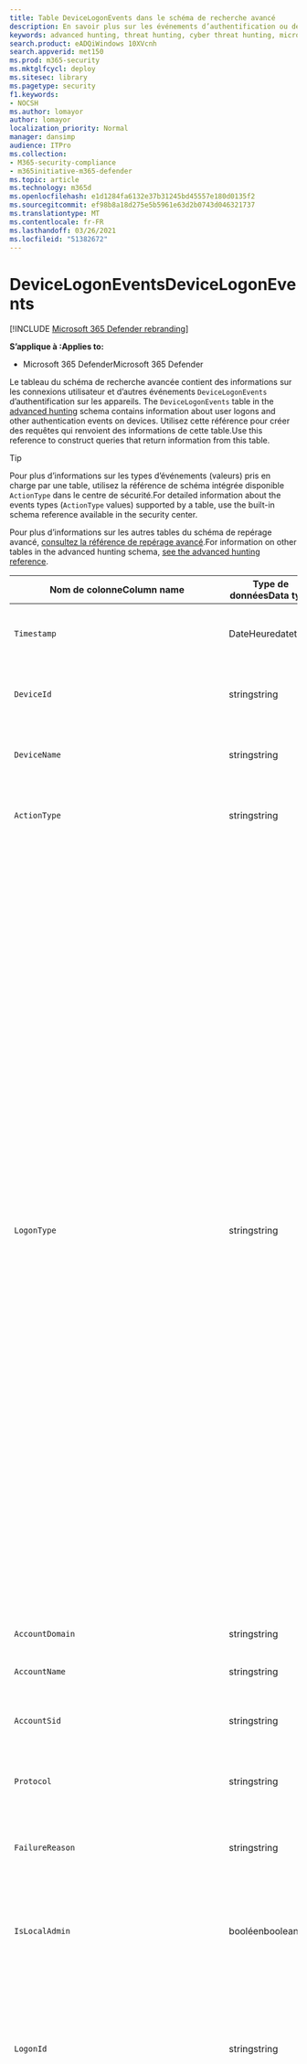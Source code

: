 ```yaml
---
title: Table DeviceLogonEvents dans le schéma de recherche avancé
description: En savoir plus sur les événements d’authentification ou de authentification dans la table DeviceLogonEvents du schéma de recherche avancé
keywords: advanced hunting, threat hunting, cyber threat hunting, microsoft threat protection, microsoft 365, mtp, m365, search, query, telemetry, schema reference, kusto, table, column, data type, description, logonevents, DeviceLogonEvents, authentication, logon, sign in
search.product: eADQiWindows 10XVcnh
search.appverid: met150
ms.prod: m365-security
ms.mktglfcycl: deploy
ms.sitesec: library
ms.pagetype: security
f1.keywords:
- NOCSH
ms.author: lomayor
author: lomayor
localization_priority: Normal
manager: dansimp
audience: ITPro
ms.collection:
- M365-security-compliance
- m365initiative-m365-defender
ms.topic: article
ms.technology: m365d
ms.openlocfilehash: e1d1284fa6132e37b31245bd45557e180d0135f2
ms.sourcegitcommit: ef98b8a18d275e5b5961e63d2b0743d046321737
ms.translationtype: MT
ms.contentlocale: fr-FR
ms.lasthandoff: 03/26/2021
ms.locfileid: "51382672"
---
```

# <a name="devicelogonevents"></a><span data-ttu-id="7d75c-104">DeviceLogonEvents</span><span class="sxs-lookup"><span data-stu-id="7d75c-104">DeviceLogonEvents</span></span>

[!INCLUDE [Microsoft 365 Defender rebranding](../includes/microsoft-defender.md)]


<span data-ttu-id="7d75c-105">**S’applique à :**</span><span class="sxs-lookup"><span data-stu-id="7d75c-105">**Applies to:**</span></span>
- <span data-ttu-id="7d75c-106">Microsoft 365 Defender</span><span class="sxs-lookup"><span data-stu-id="7d75c-106">Microsoft 365 Defender</span></span>



<span data-ttu-id="7d75c-107">Le tableau du schéma de recherche avancée contient des informations sur les connexions utilisateur et d’autres événements `DeviceLogonEvents` d’authentification sur les appareils. [](advanced-hunting-overview.md)</span><span class="sxs-lookup"><span data-stu-id="7d75c-107">The `DeviceLogonEvents` table in the [advanced hunting](advanced-hunting-overview.md) schema contains information about user logons and other authentication events on devices.</span></span> <span data-ttu-id="7d75c-108">Utilisez cette référence pour créer des requêtes qui renvoient des informations de cette table.</span><span class="sxs-lookup"><span data-stu-id="7d75c-108">Use this reference to construct queries that return information from this table.</span></span>

>[!TIP]
> <span data-ttu-id="7d75c-109">Pour plus d’informations sur les types d’événements (valeurs) pris en charge par une table, utilisez la référence de schéma intégrée disponible `ActionType` dans le centre de sécurité.</span><span class="sxs-lookup"><span data-stu-id="7d75c-109">For detailed information about the events types (`ActionType` values) supported by a table, use the built-in schema reference available in the security center.</span></span>

<span data-ttu-id="7d75c-110">Pour plus d’informations sur les autres tables du schéma de repérage avancé, [consultez la référence de repérage avancé](advanced-hunting-schema-tables.md).</span><span class="sxs-lookup"><span data-stu-id="7d75c-110">For information on other tables in the advanced hunting schema, [see the advanced hunting reference](advanced-hunting-schema-tables.md).</span></span>

| <span data-ttu-id="7d75c-111">Nom de colonne</span><span class="sxs-lookup"><span data-stu-id="7d75c-111">Column name</span></span> | <span data-ttu-id="7d75c-112">Type de données</span><span class="sxs-lookup"><span data-stu-id="7d75c-112">Data type</span></span> | <span data-ttu-id="7d75c-113">Description</span><span class="sxs-lookup"><span data-stu-id="7d75c-113">Description</span></span> |
|-------------|-----------|-------------|
| `Timestamp` | <span data-ttu-id="7d75c-114">DateHeure</span><span class="sxs-lookup"><span data-stu-id="7d75c-114">datetime</span></span> | <span data-ttu-id="7d75c-115">Date et heure d’enregistrement de l’événement</span><span class="sxs-lookup"><span data-stu-id="7d75c-115">Date and time when the event was recorded</span></span> |
| `DeviceId` | <span data-ttu-id="7d75c-116">string</span><span class="sxs-lookup"><span data-stu-id="7d75c-116">string</span></span> | <span data-ttu-id="7d75c-117">Identificateur unique de la machine dans le service</span><span class="sxs-lookup"><span data-stu-id="7d75c-117">Unique identifier for the machine in the service</span></span> |
| `DeviceName` | <span data-ttu-id="7d75c-118">string</span><span class="sxs-lookup"><span data-stu-id="7d75c-118">string</span></span> | <span data-ttu-id="7d75c-119">Nom de domaine complet (FQDN) de la machine</span><span class="sxs-lookup"><span data-stu-id="7d75c-119">Fully qualified domain name (FQDN) of the machine</span></span> |
| `ActionType` | <span data-ttu-id="7d75c-120">string</span><span class="sxs-lookup"><span data-stu-id="7d75c-120">string</span></span> |<span data-ttu-id="7d75c-121">Type d’activité qui a déclenché l’événement</span><span class="sxs-lookup"><span data-stu-id="7d75c-121">Type of activity that triggered the event</span></span> |
| `LogonType` | <span data-ttu-id="7d75c-122">string</span><span class="sxs-lookup"><span data-stu-id="7d75c-122">string</span></span> | <span data-ttu-id="7d75c-123">Type de session d’ouverture de session, en particulier :</span><span class="sxs-lookup"><span data-stu-id="7d75c-123">Type of logon session, specifically:</span></span><br><br> <span data-ttu-id="7d75c-124">- **Interactif** : l’utilisateur interagit physiquement avec l’ordinateur à l’aide du clavier et de l’écran locaux</span><span class="sxs-lookup"><span data-stu-id="7d75c-124">- **Interactive** - User physically interacts with the machine using the local keyboard and screen</span></span><br><br> <span data-ttu-id="7d75c-125">- **Connexions RDP (Remote Interactive)** : l’utilisateur interagit avec l’ordinateur à distance à l’aide du Bureau à distance, des services Terminal Services, de l’Assistance à distance ou d’autres clients RDP</span><span class="sxs-lookup"><span data-stu-id="7d75c-125">- **Remote interactive (RDP) logons** - User interacts with the machine remotely using Remote Desktop, Terminal Services, Remote Assistance, or other RDP clients</span></span><br><br> <span data-ttu-id="7d75c-126">- **Réseau** : session initiée lorsque l’ordinateur est accessible à l’aide de PsExec ou lorsque les ressources partagées sur l’ordinateur, telles que les imprimantes et les dossiers partagés, sont accessibles</span><span class="sxs-lookup"><span data-stu-id="7d75c-126">- **Network** - Session initiated when the machine is accessed using PsExec or when shared resources on the machine, such as printers and shared folders, are accessed</span></span><br><br> <span data-ttu-id="7d75c-127">- **Batch** : session initiée par des tâches programmées</span><span class="sxs-lookup"><span data-stu-id="7d75c-127">- **Batch** - Session initiated by scheduled tasks</span></span><br><br> <span data-ttu-id="7d75c-128">- **Service** : session initiée par les services au démarrage</span><span class="sxs-lookup"><span data-stu-id="7d75c-128">- **Service** - Session initiated by services as they start</span></span><br> |
| `AccountDomain` | <span data-ttu-id="7d75c-129">string</span><span class="sxs-lookup"><span data-stu-id="7d75c-129">string</span></span> | <span data-ttu-id="7d75c-130">Domaine du compte</span><span class="sxs-lookup"><span data-stu-id="7d75c-130">Domain of the account</span></span> |
| `AccountName` | <span data-ttu-id="7d75c-131">string</span><span class="sxs-lookup"><span data-stu-id="7d75c-131">string</span></span> | <span data-ttu-id="7d75c-132">Nom d’utilisateur du compte</span><span class="sxs-lookup"><span data-stu-id="7d75c-132">User name of the account</span></span> |
| `AccountSid` | <span data-ttu-id="7d75c-133">string</span><span class="sxs-lookup"><span data-stu-id="7d75c-133">string</span></span> | <span data-ttu-id="7d75c-134">Identificateur de sécurité (SID) du compte</span><span class="sxs-lookup"><span data-stu-id="7d75c-134">Security Identifier (SID) of the account</span></span> |
| `Protocol` | <span data-ttu-id="7d75c-135">string</span><span class="sxs-lookup"><span data-stu-id="7d75c-135">string</span></span> | <span data-ttu-id="7d75c-136">Protocole utilisé pendant la communication</span><span class="sxs-lookup"><span data-stu-id="7d75c-136">Protocol used during the communication</span></span> |
| `FailureReason` | <span data-ttu-id="7d75c-137">string</span><span class="sxs-lookup"><span data-stu-id="7d75c-137">string</span></span> | <span data-ttu-id="7d75c-138">Informations expliquant pourquoi l’action enregistrée a échoué</span><span class="sxs-lookup"><span data-stu-id="7d75c-138">Information explaining why the recorded action failed</span></span> |
| `IsLocalAdmin` | <span data-ttu-id="7d75c-139">booléen</span><span class="sxs-lookup"><span data-stu-id="7d75c-139">boolean</span></span> | <span data-ttu-id="7d75c-140">Indicateur booléen pour savoir si l’utilisateur est un administrateur local sur l’ordinateur</span><span class="sxs-lookup"><span data-stu-id="7d75c-140">Boolean indicator of whether the user is a local administrator on the machine</span></span> |
| `LogonId` | <span data-ttu-id="7d75c-141">string</span><span class="sxs-lookup"><span data-stu-id="7d75c-141">string</span></span> | <span data-ttu-id="7d75c-142">Identificateur d’une session d’ouverture de session.</span><span class="sxs-lookup"><span data-stu-id="7d75c-142">Identifier for a logon session.</span></span> <span data-ttu-id="7d75c-143">Cet identificateur est unique sur le même ordinateur uniquement entre les redémarrages</span><span class="sxs-lookup"><span data-stu-id="7d75c-143">This identifier is unique on the same machine only between restarts</span></span> |
| `RemoteDeviceName` | <span data-ttu-id="7d75c-144">string</span><span class="sxs-lookup"><span data-stu-id="7d75c-144">string</span></span> | <span data-ttu-id="7d75c-145">Nom de l’ordinateur qui a effectué une opération à distance sur l’ordinateur concerné.</span><span class="sxs-lookup"><span data-stu-id="7d75c-145">Name of the machine that performed a remote operation on the affected machine.</span></span> <span data-ttu-id="7d75c-146">Selon l’événement signalé, ce nom peut être un nom de domaine complet (FQDN), un nom NetBIOS ou un nom d’hôte sans informations de domaine.</span><span class="sxs-lookup"><span data-stu-id="7d75c-146">Depending on the event being reported, this name could be a fully-qualified domain name (FQDN), a NetBIOS name  or a host name without domain information</span></span> |
| `RemoteIP` | <span data-ttu-id="7d75c-147">string</span><span class="sxs-lookup"><span data-stu-id="7d75c-147">string</span></span> | <span data-ttu-id="7d75c-148">Adresse IP à laquelle la connexion était en cours</span><span class="sxs-lookup"><span data-stu-id="7d75c-148">IP address that was being connected to</span></span> |
| `RemoteIPType` | <span data-ttu-id="7d75c-149">string</span><span class="sxs-lookup"><span data-stu-id="7d75c-149">string</span></span> | <span data-ttu-id="7d75c-150">Type d’adresse IP, par exemple Public, Privé, Réservé, Loopback, Teredo, FourToSixMapping et Diffusion</span><span class="sxs-lookup"><span data-stu-id="7d75c-150">Type of IP address, for example Public, Private, Reserved, Loopback, Teredo, FourToSixMapping, and Broadcast</span></span> |
| `RemotePort` | <span data-ttu-id="7d75c-151">entier</span><span class="sxs-lookup"><span data-stu-id="7d75c-151">int</span></span> | <span data-ttu-id="7d75c-152">Port TCP sur l’appareil distant connecté</span><span class="sxs-lookup"><span data-stu-id="7d75c-152">TCP port on the remote device that was being connected to</span></span> |
| `InitiatingProcessAccountDomain` | <span data-ttu-id="7d75c-153">string</span><span class="sxs-lookup"><span data-stu-id="7d75c-153">string</span></span> | <span data-ttu-id="7d75c-154">Domaine du compte qui a dirigé le processus responsable de l’événement</span><span class="sxs-lookup"><span data-stu-id="7d75c-154">Domain of the account that ran the process responsible for the event</span></span> |
| `InitiatingProcessAccountName` | <span data-ttu-id="7d75c-155">string</span><span class="sxs-lookup"><span data-stu-id="7d75c-155">string</span></span> | <span data-ttu-id="7d75c-156">Nom d’utilisateur du compte qui a dirigé le processus responsable de l’événement</span><span class="sxs-lookup"><span data-stu-id="7d75c-156">User name of the account that ran the process responsible for the event</span></span> |
| `InitiatingProcessAccountSid` | <span data-ttu-id="7d75c-157">string</span><span class="sxs-lookup"><span data-stu-id="7d75c-157">string</span></span> | <span data-ttu-id="7d75c-158">Identificateur de sécurité (SID) du compte qui a dirigé le processus responsable de l’événement</span><span class="sxs-lookup"><span data-stu-id="7d75c-158">Security Identifier (SID) of the account that ran the process responsible for the event</span></span> |
| `InitiatingProcessAccountUpn` | <span data-ttu-id="7d75c-159">string</span><span class="sxs-lookup"><span data-stu-id="7d75c-159">string</span></span> | <span data-ttu-id="7d75c-160">Nom d’utilisateur principal (UPN) du compte qui a lancé le processus responsable de l’événement</span><span class="sxs-lookup"><span data-stu-id="7d75c-160">User principal name (UPN) of the account that ran the process responsible for the event</span></span> |
| ` InitiatingProcessAccountObjectId` | <span data-ttu-id="7d75c-161">string</span><span class="sxs-lookup"><span data-stu-id="7d75c-161">string</span></span> | <span data-ttu-id="7d75c-162">ID d’objet Azure AD du compte d’utilisateur qui a tenu le processus responsable de l’événement</span><span class="sxs-lookup"><span data-stu-id="7d75c-162">Azure AD object ID of the user account that ran the process responsible for the event</span></span> |
| `InitiatingProcessIntegrityLevel` | <span data-ttu-id="7d75c-163">string</span><span class="sxs-lookup"><span data-stu-id="7d75c-163">string</span></span> | <span data-ttu-id="7d75c-164">Niveau d’intégrité du processus à l’origine de l’événement.</span><span class="sxs-lookup"><span data-stu-id="7d75c-164">Integrity level of the process that initiated the event.</span></span> <span data-ttu-id="7d75c-165">Windows affecte des niveaux d’intégrité à des processus en fonction de certaines caractéristiques, par exemple s’ils ont été lancés à partir d’un téléchargement Internet.</span><span class="sxs-lookup"><span data-stu-id="7d75c-165">Windows assigns integrity levels to processes based on certain characteristics, such as if they were launched from an internet download.</span></span> <span data-ttu-id="7d75c-166">Ces niveaux d’intégrité influencent les autorisations sur les ressources</span><span class="sxs-lookup"><span data-stu-id="7d75c-166">These integrity levels influence permissions to resources</span></span> |
| `InitiatingProcessTokenElevation` | <span data-ttu-id="7d75c-167">string</span><span class="sxs-lookup"><span data-stu-id="7d75c-167">string</span></span> | <span data-ttu-id="7d75c-168">Type de jeton indiquant la présence ou l’absence d’élévation de privilège du contrôle d’accès utilisateur (UAC) appliquée au processus à l’origine de l’événement</span><span class="sxs-lookup"><span data-stu-id="7d75c-168">Token type indicating the presence or absence of User Access Control (UAC) privilege elevation applied to the process that initiated the event</span></span> |
| `InitiatingProcessSHA1` | <span data-ttu-id="7d75c-169">string</span><span class="sxs-lookup"><span data-stu-id="7d75c-169">string</span></span> | <span data-ttu-id="7d75c-170">SHA-1 du processus (fichier image) à l’origine de l’événement</span><span class="sxs-lookup"><span data-stu-id="7d75c-170">SHA-1 of the process (image file) that initiated the event</span></span> |
| `InitiatingProcessSHA256` | <span data-ttu-id="7d75c-171">string</span><span class="sxs-lookup"><span data-stu-id="7d75c-171">string</span></span> | <span data-ttu-id="7d75c-172">SHA-256 du processus (fichier image) à l’origine de l’événement.</span><span class="sxs-lookup"><span data-stu-id="7d75c-172">SHA-256 of the process (image file) that initiated the event.</span></span> <span data-ttu-id="7d75c-173">Ce champ n’est généralement pas rempli ; utilisez la colonne SHA1 lorsqu’elle est disponible.</span><span class="sxs-lookup"><span data-stu-id="7d75c-173">This field is usually not populated—use the SHA1 column when available</span></span> |
| `InitiatingProcessMD5` | <span data-ttu-id="7d75c-174">string</span><span class="sxs-lookup"><span data-stu-id="7d75c-174">string</span></span> | <span data-ttu-id="7d75c-175">Hachage MD5 du processus (fichier image) à l’origine de l’événement</span><span class="sxs-lookup"><span data-stu-id="7d75c-175">MD5 hash of the process (image file) that initiated the event</span></span> |
| `InitiatingProcessFileName` | <span data-ttu-id="7d75c-176">string</span><span class="sxs-lookup"><span data-stu-id="7d75c-176">string</span></span> | <span data-ttu-id="7d75c-177">Nom du processus à l’origine de l’événement</span><span class="sxs-lookup"><span data-stu-id="7d75c-177">Name of the process that initiated the event</span></span> |
| `InitiatingProcessFileSize` | <span data-ttu-id="7d75c-178">long</span><span class="sxs-lookup"><span data-stu-id="7d75c-178">long</span></span> | <span data-ttu-id="7d75c-179">Taille du fichier qui a tenu le processus responsable de l’événement</span><span class="sxs-lookup"><span data-stu-id="7d75c-179">Size of the file that ran the process responsible for the event</span></span> |
| `InitiatingProcessVersionInfoCompanyName` | <span data-ttu-id="7d75c-180">string</span><span class="sxs-lookup"><span data-stu-id="7d75c-180">string</span></span> | <span data-ttu-id="7d75c-181">Nom de la société à partir des informations de version du processus (fichier image) responsable de l’événement</span><span class="sxs-lookup"><span data-stu-id="7d75c-181">Company name from the version information of the process (image file) responsible for the event</span></span> |
| `InitiatingProcessVersionInfoProductName` | <span data-ttu-id="7d75c-182">string</span><span class="sxs-lookup"><span data-stu-id="7d75c-182">string</span></span> | <span data-ttu-id="7d75c-183">Nom du produit à partir des informations de version du processus (fichier image) responsable de l’événement</span><span class="sxs-lookup"><span data-stu-id="7d75c-183">Product name from the version information of the process (image file) responsible for the event</span></span> |
| `InitiatingProcessVersionInfoProductVersion` | <span data-ttu-id="7d75c-184">string</span><span class="sxs-lookup"><span data-stu-id="7d75c-184">string</span></span> | <span data-ttu-id="7d75c-185">Version du produit à partir des informations de version du processus (fichier image) responsable de l’événement</span><span class="sxs-lookup"><span data-stu-id="7d75c-185">Product version from the version information of the process (image file) responsible for the event</span></span> |
| `InitiatingProcessVersionInfoInternalFileName` | <span data-ttu-id="7d75c-186">string</span><span class="sxs-lookup"><span data-stu-id="7d75c-186">string</span></span> | <span data-ttu-id="7d75c-187">Nom de fichier interne à partir des informations de version du processus (fichier image) responsable de l’événement</span><span class="sxs-lookup"><span data-stu-id="7d75c-187">Internal file name from the version information of the process (image file) responsible for the event</span></span> |
| `InitiatingProcessVersionInfoOriginalFileName` | <span data-ttu-id="7d75c-188">string</span><span class="sxs-lookup"><span data-stu-id="7d75c-188">string</span></span> | <span data-ttu-id="7d75c-189">Nom de fichier d’origine à partir des informations de version du processus (fichier image) responsable de l’événement</span><span class="sxs-lookup"><span data-stu-id="7d75c-189">Original file name from the version information of the process (image file) responsible for the event</span></span> |
| `InitiatingProcessVersionInfoFileDescription` | <span data-ttu-id="7d75c-190">string</span><span class="sxs-lookup"><span data-stu-id="7d75c-190">string</span></span> | <span data-ttu-id="7d75c-191">Description à partir des informations de version du processus (fichier image) responsable de l’événement</span><span class="sxs-lookup"><span data-stu-id="7d75c-191">Description from the version information of the process (image file) responsible for the event</span></span> |
| `InitiatingProcessId` | <span data-ttu-id="7d75c-192">entier</span><span class="sxs-lookup"><span data-stu-id="7d75c-192">int</span></span> | <span data-ttu-id="7d75c-193">ID de processus (PID) du processus à l’origine de l’événement</span><span class="sxs-lookup"><span data-stu-id="7d75c-193">Process ID (PID) of the process that initiated the event</span></span> |
| `InitiatingProcessCommandLine` | <span data-ttu-id="7d75c-194">string</span><span class="sxs-lookup"><span data-stu-id="7d75c-194">string</span></span> | <span data-ttu-id="7d75c-195">Ligne de commande utilisée pour exécuter le processus à l’origine de l’événement</span><span class="sxs-lookup"><span data-stu-id="7d75c-195">Command line used to run the process that initiated the event</span></span> |
| `InitiatingProcessCreationTime` | <span data-ttu-id="7d75c-196">DateHeure</span><span class="sxs-lookup"><span data-stu-id="7d75c-196">datetime</span></span> | <span data-ttu-id="7d75c-197">Date et heure de début du processus à l’origine de l’événement</span><span class="sxs-lookup"><span data-stu-id="7d75c-197">Date and time when the process that initiated the event was started</span></span> |
| `InitiatingProcessFolderPath` | <span data-ttu-id="7d75c-198">string</span><span class="sxs-lookup"><span data-stu-id="7d75c-198">string</span></span> | <span data-ttu-id="7d75c-199">Dossier contenant le processus (fichier image) à l’origine de l’événement</span><span class="sxs-lookup"><span data-stu-id="7d75c-199">Folder containing the process (image file) that initiated the event</span></span> |
| `InitiatingProcessParentId` | <span data-ttu-id="7d75c-200">entier</span><span class="sxs-lookup"><span data-stu-id="7d75c-200">int</span></span> | <span data-ttu-id="7d75c-201">ID de processus (PID) du processus parent qui a généré le processus responsable de l’événement</span><span class="sxs-lookup"><span data-stu-id="7d75c-201">Process ID (PID) of the parent process that spawned the process responsible for the event</span></span> |
| `InitiatingProcessParentFileName` | <span data-ttu-id="7d75c-202">string</span><span class="sxs-lookup"><span data-stu-id="7d75c-202">string</span></span> | <span data-ttu-id="7d75c-203">Nom du processus parent qui a généré le processus responsable de l’événement</span><span class="sxs-lookup"><span data-stu-id="7d75c-203">Name of the parent process that spawned the process responsible for the event</span></span> |
| `InitiatingProcessParentCreationTime` | <span data-ttu-id="7d75c-204">DateHeure</span><span class="sxs-lookup"><span data-stu-id="7d75c-204">datetime</span></span> | <span data-ttu-id="7d75c-205">Date et heure de début du parent du processus responsable de l’événement</span><span class="sxs-lookup"><span data-stu-id="7d75c-205">Date and time when the parent of the process responsible for the event was started</span></span> |
| `ReportId` | <span data-ttu-id="7d75c-206">long</span><span class="sxs-lookup"><span data-stu-id="7d75c-206">long</span></span> | <span data-ttu-id="7d75c-207">Identificateur d’événement basé sur un compteur extensible.</span><span class="sxs-lookup"><span data-stu-id="7d75c-207">Event identifier based on a repeating counter.</span></span> <span data-ttu-id="7d75c-208">Pour identifier des événements uniques, cette colonne doit être utilisée conjointement avec les colonnes DeviceName et Timestamp</span><span class="sxs-lookup"><span data-stu-id="7d75c-208">To identify unique events, this column must be used in conjunction with the DeviceName and Timestamp columns</span></span> |
| `AppGuardContainerId` | <span data-ttu-id="7d75c-209">string</span><span class="sxs-lookup"><span data-stu-id="7d75c-209">string</span></span> | <span data-ttu-id="7d75c-210">Identificateur du conteneur virtualisé utilisé par Application Guard pour isoler l’activité du navigateur</span><span class="sxs-lookup"><span data-stu-id="7d75c-210">Identifier for the virtualized container used by Application Guard to isolate browser activity</span></span> |
| `AdditionalFields` | <span data-ttu-id="7d75c-211">string</span><span class="sxs-lookup"><span data-stu-id="7d75c-211">string</span></span> | <span data-ttu-id="7d75c-212">Informations supplémentaires sur l’événement au format de tableau JSON</span><span class="sxs-lookup"><span data-stu-id="7d75c-212">Additional information about the event in JSON array format</span></span> |

## <a name="related-topics"></a><span data-ttu-id="7d75c-213">Voir aussi</span><span class="sxs-lookup"><span data-stu-id="7d75c-213">Related topics</span></span>
- [<span data-ttu-id="7d75c-214">Vue d’ensemble du repérage avancé</span><span class="sxs-lookup"><span data-stu-id="7d75c-214">Advanced hunting overview</span></span>](advanced-hunting-overview.md)
- [<span data-ttu-id="7d75c-215">Apprendre le langage de requête</span><span class="sxs-lookup"><span data-stu-id="7d75c-215">Learn the query language</span></span>](advanced-hunting-query-language.md)
- [<span data-ttu-id="7d75c-216">Utiliser des requêtes partagées</span><span class="sxs-lookup"><span data-stu-id="7d75c-216">Use shared queries</span></span>](advanced-hunting-shared-queries.md)
- [<span data-ttu-id="7d75c-217">Repérer des menaces sur les appareils, les e-mails, les applications et les identités</span><span class="sxs-lookup"><span data-stu-id="7d75c-217">Hunt across devices, emails, apps, and identities</span></span>](advanced-hunting-query-emails-devices.md)
- [<span data-ttu-id="7d75c-218">Comprendre le schéma</span><span class="sxs-lookup"><span data-stu-id="7d75c-218">Understand the schema</span></span>](advanced-hunting-schema-tables.md)
- [<span data-ttu-id="7d75c-219">Appliquer les meilleures pratiques de requête</span><span class="sxs-lookup"><span data-stu-id="7d75c-219">Apply query best practices</span></span>](advanced-hunting-best-practices.md)
